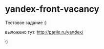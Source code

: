 yandex-front-vacancy
====================

Тестовое задание :)

выложено тут: http://parilo.ru/yandex/

:)
